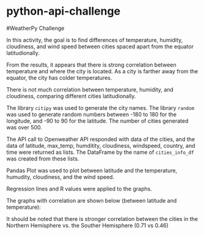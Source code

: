# python-api-challenge

#WeatherPy Challenge

In this activity, the goal is to find differences of temperature, humidity, cloudiness, and wind speed between cities spaced apart from the equator latitudionally. 

From the results, it appears that there is strong correlation between temperature and where the city is located.  As a city is farther away from the equator, the city has colder temperatures. 

There is not much correlation between temperature, humidity, and cloudiness, comparing different cities latitudionally. 

The library `citipy` was used to generate the city names.  The library `random` was used to generate random numbers between -180 to 180 for the longitude, and -90 to 90 for the latitude.  The number of cities generated was over 500.  

The API call to Openweather API responded with data of the cities, and the data of latitude, max_temp, humditity, cloudiness, windspeed, country, and time were returned as lists.  The DataFrame by the name of `cities_info_df` was created from these lists. 

Pandas Plot was used to plot between latitude and the temperature, humudity, cloudiness, and the wind speed. 

Regression lines and R values were applied to the graphs.  

The graphs with correlation are shown below (between latitude and temperature):

It should be noted that there is stronger correlation between the cities in the Northern Hemisphere vs. the Souther Hemisphere (0.71 vs 0.46)

